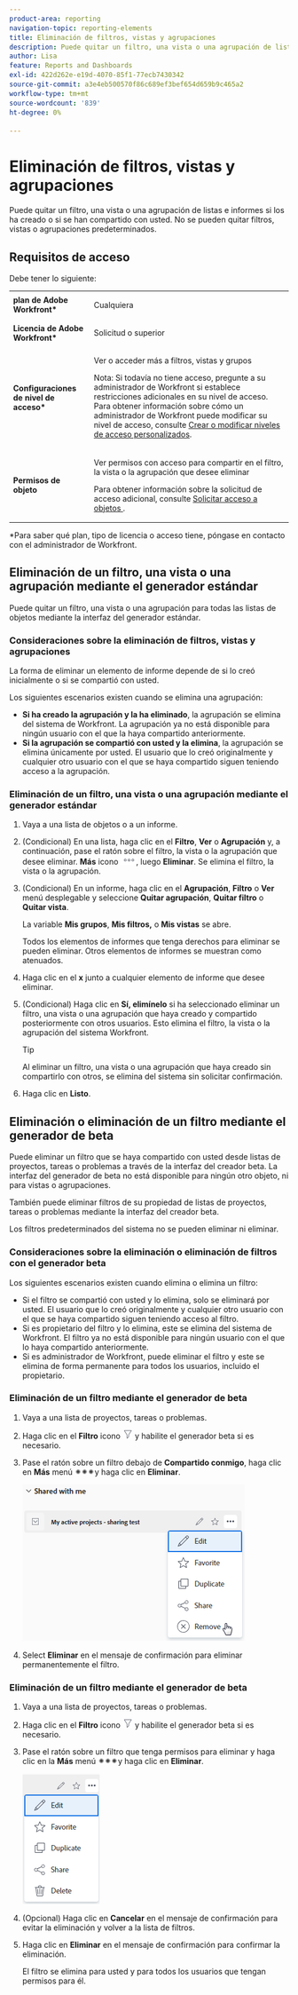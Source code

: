 ```yaml
---
product-area: reporting
navigation-topic: reporting-elements
title: Eliminación de filtros, vistas y agrupaciones
description: Puede quitar un filtro, una vista o una agrupación de listas e informes si los ha creado o si se han compartido con usted. No se pueden quitar filtros, vistas o agrupaciones predeterminados.
author: Lisa
feature: Reports and Dashboards
exl-id: 422d262e-e19d-4070-85f1-77ecb7430342
source-git-commit: a3e4eb500570f86c689ef3bef654d659b9c465a2
workflow-type: tm+mt
source-wordcount: '839'
ht-degree: 0%

---
```


# Eliminación de filtros, vistas y agrupaciones

Puede quitar un filtro, una vista o una agrupación de listas e informes si los ha creado o si se han compartido con usted. No se pueden quitar filtros, vistas o agrupaciones predeterminados.

## Requisitos de acceso

Debe tener lo siguiente:

<table style="table-layout:auto"> 
 <col> 
 </col> 
 <col> 
 </col> 
 <tbody> 
  <tr> 
   <td role="rowheader"><strong>plan de Adobe Workfront*</strong></td> 
   <td> <p>Cualquiera </p> </td> 
  </tr> 
  <tr> 
   <td role="rowheader"><strong>Licencia de Adobe Workfront*</strong></td> 
   <td> <p>Solicitud o superior</p> </td> 
  </tr> 
  <tr> 
   <td role="rowheader"><strong>Configuraciones de nivel de acceso*</strong></td> 
   <td> <p>Ver o acceder más a filtros, vistas y grupos</p> <p>Nota: Si todavía no tiene acceso, pregunte a su administrador de Workfront si establece restricciones adicionales en su nivel de acceso. Para obtener información sobre cómo un administrador de Workfront puede modificar su nivel de acceso, consulte <a href="../../../administration-and-setup/add-users/configure-and-grant-access/create-modify-access-levels.md" class="MCXref xref">Crear o modificar niveles de acceso personalizados</a>.</p> </td> 
  </tr> 
  <tr> 
   <td role="rowheader"><strong>Permisos de objeto</strong></td> 
   <td> <p>Ver permisos con acceso para compartir en el filtro, la vista o la agrupación que desee eliminar</p> <p>Para obtener información sobre la solicitud de acceso adicional, consulte <a href="../../../workfront-basics/grant-and-request-access-to-objects/request-access.md" class="MCXref xref">Solicitar acceso a objetos </a>.</p> </td> 
  </tr> 
 </tbody> 
</table>

&#42;Para saber qué plan, tipo de licencia o acceso tiene, póngase en contacto con el administrador de Workfront.

## Eliminación de un filtro, una vista o una agrupación mediante el generador estándar

Puede quitar un filtro, una vista o una agrupación para todas las listas de objetos mediante la interfaz del generador estándar.

### Consideraciones sobre la eliminación de filtros, vistas y agrupaciones

La forma de eliminar un elemento de informe depende de si lo creó inicialmente o si se compartió con usted.

Los siguientes escenarios existen cuando se elimina una agrupación:

* **Si ha creado la agrupación y la ha eliminado**, la agrupación se elimina del sistema de Workfront. La agrupación ya no está disponible para ningún usuario con el que la haya compartido anteriormente.
* **Si la agrupación se compartió con usted y la elimina**, la agrupación se elimina únicamente por usted. El usuario que lo creó originalmente y cualquier otro usuario con el que se haya compartido siguen teniendo acceso a la agrupación.

### Eliminación de un filtro, una vista o una agrupación mediante el generador estándar

1. Vaya a una lista de objetos o a un informe.
1. (Condicional) En una lista, haga clic en el **Filtro**, **Ver** o **Agrupación** y, a continuación, pase el ratón sobre el filtro, la vista o la agrupación que desee eliminar. **Más** icono ![](assets/more-icon.png), luego **Eliminar**. Se elimina el filtro, la vista o la agrupación.
1. (Condicional) En un informe, haga clic en el **Agrupación**, **Filtro** o **Ver** menú desplegable y seleccione **Quitar agrupación**, **Quitar filtro** o **Quitar vista**.

   La variable **Mis grupos**, **Mis filtros,** o **Mis vistas** se abre.

   Todos los elementos de informes que tenga derechos para eliminar se pueden eliminar. Otros elementos de informes se muestran como atenuados.

1. Haga clic en el **x** junto a cualquier elemento de informe que desee eliminar.
1. (Condicional) Haga clic en **Sí, elimínelo** si ha seleccionado eliminar un filtro, una vista o una agrupación que haya creado y compartido posteriormente con otros usuarios. Esto elimina el filtro, la vista o la agrupación del sistema Workfront.

   >[!TIP]
   >
   >Al eliminar un filtro, una vista o una agrupación que haya creado sin compartirlo con otros, se elimina del sistema sin solicitar confirmación.

1. Haga clic en **Listo**.

## Eliminación o eliminación de un filtro mediante el generador de beta

Puede eliminar un filtro que se haya compartido con usted desde listas de proyectos, tareas o problemas a través de la interfaz del creador beta. La interfaz del generador de beta no está disponible para ningún otro objeto, ni para vistas o agrupaciones.

También puede eliminar filtros de su propiedad de listas de proyectos, tareas o problemas mediante la interfaz del creador beta.

Los filtros predeterminados del sistema no se pueden eliminar ni eliminar.

### Consideraciones sobre la eliminación o eliminación de filtros con el generador beta

Los siguientes escenarios existen cuando elimina o elimina un filtro:

* Si el filtro se compartió con usted y lo elimina, solo se eliminará por usted. El usuario que lo creó originalmente y cualquier otro usuario con el que se haya compartido siguen teniendo acceso al filtro.
* Si es propietario del filtro y lo elimina, este se elimina del sistema de Workfront. El filtro ya no está disponible para ningún usuario con el que lo haya compartido anteriormente.
* Si es administrador de Workfront, puede eliminar el filtro y este se elimina de forma permanente para todos los usuarios, incluido el propietario.

### Eliminación de un filtro mediante el generador de beta

1. Vaya a una lista de proyectos, tareas o problemas.
1. Haga clic en el **Filtro** icono ![Icono de filtro](assets/filter-nwepng.png) y habilite el generador beta si es necesario.
1. Pase el ratón sobre un filtro debajo de **Compartido conmigo**, haga clic en **Más** menú ![Más icono](assets/more-icon-spectrum.png)y haga clic en **Eliminar**.

   ![Quitar filtro](assets/new-filters-more-menu-remove-filter.png)

1. Select **Eliminar** en el mensaje de confirmación para eliminar permanentemente el filtro.

### Eliminación de un filtro mediante el generador de beta

1. Vaya a una lista de proyectos, tareas o problemas.
1. Haga clic en el **Filtro** icono ![Icono de filtro](assets/filter-nwepng.png) y habilite el generador beta si es necesario.
1. Pase el ratón sobre un filtro que tenga permisos para eliminar y haga clic en la **Más** menú ![Más icono](assets/more-icon-spectrum.png)y haga clic en **Eliminar**.

   ![Eliminar filtro](assets/new-filters-more-menu-options-with-delete.png)

1. (Opcional) Haga clic en **Cancelar** en el mensaje de confirmación para evitar la eliminación y volver a la lista de filtros.
1. Haga clic en **Eliminar** en el mensaje de confirmación para confirmar la eliminación.

   El filtro se elimina para usted y para todos los usuarios que tengan permisos para él.

